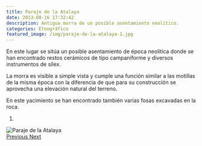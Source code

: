 ```yaml
---
title: Paraje de la Atalaya
date: 2013-08-16 17:32:42
description: Antigua morra de un posible asentamiento neolítico.
categories: Etnográfico
featured_image: /img/paraje-de-la-atalaya-1.jpg
---
```



En este lugar se sitúa un posible asentamiento de época neolítica donde se han encontrado restos cerámicos de tipo campaniforme y diversos instrumentos de sílex. 

La morra es visible a simple vista y cumple una función similar a las motillas de la misma época con la diferencia de que para su construcción se aprovecha una elevación natural del terreno. 

En este yacimiento se han encontrado también varias fosas excavadas en la roca.

<div id="myCarousel" class="carousel slide" df-ride="carousel">
  <!-- Indicators -->
  <ol class="carousel-indicators">
    <li df-target="#myCarousel" df-slide-to="0" class="active"></li>
  </ol>
  <!-- Wrapper for slides -->
  <div class="carousel-inner" role="listbox">
    <div class="item active">
      <img src="/img/paraje-de-la-atalaya-1.jpg" alt="Paraje de la Atalaya">
    </div>
  <!-- Left and right controls -->
  <a class="left carousel-control" href="#myCarousel" role="button" df-slide="prev">
    <span class="glyphicon glyphicon-chevron-left" aria-hidden="true"></span>
    <span class="sr-only">Previous</span>
  </a>
  <a class="right carousel-control" href="#myCarousel" role="button" df-slide="next">
    <span class="glyphicon glyphicon-chevron-right" aria-hidden="true"></span>
    <span class="sr-only">Next</span>
  </a>
</div>
